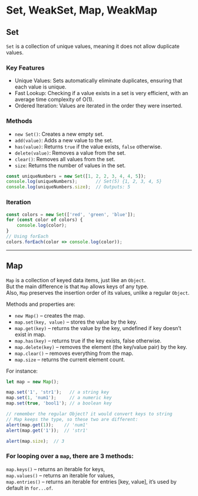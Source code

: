 # Set, WeakSet, Map, WeakMap

## Set

`Set` is a collection of unique values, meaning it does not allow duplicate values.

### Key Features
- Unique Values: Sets automatically eliminate duplicates, ensuring that each value is unique.  
- Fast Lookup: Checking if a value exists in a set is very efficient, with an average time complexity of O(1).  
- Ordered Iteration: Values are iterated in the order they were inserted.

### Methods
- `new Set()`: Creates a new empty set.
- `add(value)`: Adds a new value to the set.
- `has(value)`: Returns `true` if the value exists, `false` otherwise.
- `delete(value)`: Removes a value from the set.
- `clear()`: Removes all values from the set.
- `size`: Returns the number of values in the set.

```js
const uniqueNumbers = new Set([1, 2, 2, 3, 4, 4, 5]);
console.log(uniqueNumbers);       // Set(5) {1, 2, 3, 4, 5}
console.log(uniqueNumbers.size);  // Outputs: 5
```

### Iteration
```js
const colors = new Set(['red', 'green', 'blue']);
for (const color of colors) {
    console.log(color);
}
// Using forEach
colors.forEach(color => console.log(color));
```
---
## Map

`Map` is a collection of keyed data items, just like an `Object`.  
But the main difference is that `Map` allows keys of any type.  
Also, `Map` preserves the insertion order of its values, unlike a regular `Object`.

Methods and properties are:

- `new Map()` – creates the map.
- `map.set(key, value)` – stores the value by the key.
- `map.get(key)` – returns the value by the key, undefined if key doesn’t exist in map.
- `map.has(key)` – returns true if the key exists, false otherwise.
- `map.delete(key)` – removes the element (the key/value pair) by the key.
- `map.clear()` – removes everything from the map.
- `map.size` – returns the current element count.

For instance:
```js
let map = new Map();

map.set('1', 'str1');   // a string key
map.set(1, 'num1');     // a numeric key
map.set(true, 'bool1'); // a boolean key

// remember the regular Object? it would convert keys to string
// Map keeps the type, so these two are different:
alert(map.get(1));    // 'num1'
alert(map.get('1'));  // 'str1'

alert(map.size);  // 3
```

### For looping over a `map`, there are 3 methods:

`map.keys()` – returns an iterable for keys,  
`map.values()` – returns an iterable for values,  
`map.entries()` – returns an iterable for entries [key, value], it’s used by default in `for...of`.  
